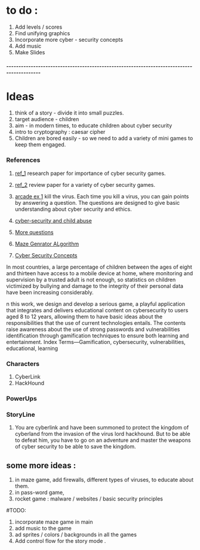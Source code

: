 # to do : 
1. Add levels / scores
2. Find unifying graphics
3. Incorporate more cyber - security concepts
4. Add music
5. Make Slides


##### ------------------------------------------------------------------------------------------

# Ideas
1. think of a story - divide it into small puzzles.
2. target audience  - children
3. aim - in modern times, to educate children about cyber security 
4. intro to cryptography : caesar cipher 
5. Children are bored easily - so we need to add a variety of mini games to keep them engaged.

### References
1. [ref_1](https://ieeexplore.ieee.org/stamp/stamp.jsp?tp=&arnumber=9281253s) research paper for importance of cyber security games.

2. [ref_2](https://journals.sagepub.com/doi/epub/10.1177/1046878120933312) review paper for a variety of cyber security games.

3. [arcade ex 1](https://arcade.makecode.com/61035-02081-93253-95501) kill the virus. Each time you kill a virus, you can gain points by answering a question. The questions are designed to give basic understanding about cyber security and ethics.

4. [cyber-security and child abuse](https://www.thehindu.com/business/lack-of-awareness-about-abuses-a-key-driver-of-rising-cybercrimes-involving-children/article66793101.ece#:~:text=Also%2C%20over%2090%25%20of%20cybercrime,children's%20online%20safety%2C%20she%20explained.)

5. [More questions](https://it.tamu.edu/cybercircus/booth/plinko/)

6. [Maze Genrator ALgorithm](https://courses.cs.washington.edu/courses/cse326/08sp/lectures/18-disjoint-union-find.pdf)

7. [Cyber Security Concepts](https://www.ftc.gov/system/files/attachments/cybersecurity-small-business/cybersecuirty_sb_factsheets_all.pdf)


In most countries, a large percentage of children
between the ages of eight and thirteen have access to a mobile
device at home, where monitoring and supervision by a trusted
adult is not enough, so statistics on children victimized by
bullying and damage to the integrity of their personal data have
been increasing considerably.

n this work, we design and develop a serious game, a playful
application that integrates and delivers educational content on
cybersecurity to users aged 8 to 12 years, allowing them to
have basic ideas about the responsibilities that the use of
current technologies entails. The contents raise awareness about
the use of strong passwords and vulnerabilities identification
through gamification techniques to ensure both learning and
entertainment.
Index Terms—Gamification, cybersecurity, vulnerabilities, educational, learning

### Characters
1. CyberLink
2. HackHound

### PowerUps


### StoryLine

1. You are cyberlink and have been summoned to protect the kingdom of cyberland
from the invasion of the virus lord hackhound. But to be able to defeat him, you
have to go on an adventure and master the weapons of cyber security to be able to 
save the kingdom.

## some more ideas : 

1. in maze game, add firewalls, different types of viruses, to educate about them. 
2. in pass-word game, 
3. rocket game : malware / websites / basic security principles 

#TODO:
1. incorporate maze game in main
2. add music to the game
3. ad sprites / colors / backgrounds in all the games
4. Add control flow for the story mode . 